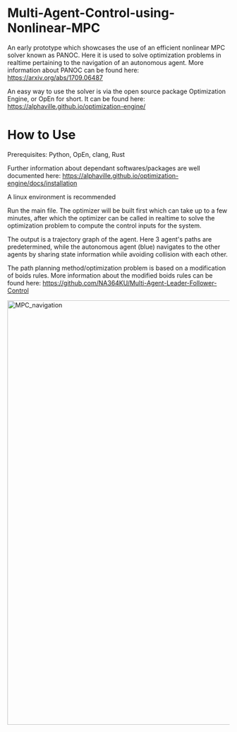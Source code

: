 # Multi-Agent-Control-using-Nonlinear-MPC
An early prototype which showcases the use of an efficient nonlinear MPC solver known as PANOC. Here it is used to solve optimization problems in realtime pertaining to the navigation of an autonomous agent. More information about PANOC can be found here: https://arxiv.org/abs/1709.06487

An easy way to use the solver is via the open source package Optimization Engine, or OpEn for short. It can be found here: https://alphaville.github.io/optimization-engine/

# How to Use
Prerequisites:  Python, OpEn, clang, Rust

Further information about dependant softwares/packages are well documented here: https://alphaville.github.io/optimization-engine/docs/installation

A linux environment is recommended  

Run the main file. The optimizer will be built first which can take up to a few minutes, after which the optimizer can be called in realtime to solve the optimization problem to compute the control inputs for the system. 

The output is a trajectory graph of the agent. Here 3 agent's paths are predetermined, while the autonomous agent (blue) navigates to the other agents by sharing state information while avoiding collision with each other. 

The path planning method/optimization problem is based on a modification of boids rules. More information about the modified boids rules can be found here: https://github.com/NA364KU/Multi-Agent-Leader-Follower-Control

<img width="961" alt="MPC_navigation" src="https://user-images.githubusercontent.com/95622570/163326251-b0fbf96d-81ee-4f95-8026-e38980bfb472.png">

